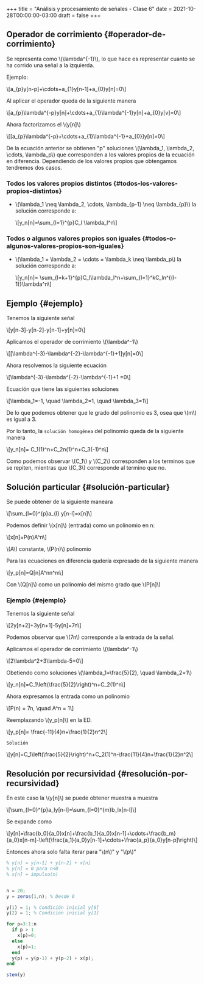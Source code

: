 +++
title = "Análisis y procesamiento de señales - Clase 6"
date = 2021-10-28T00:00:00-03:00
draft = false
+++

## Operador de corrimiento {#operador-de-corrimiento}

Se representa como \\(\lambda^{-1}\\), lo que hace es representar cuanto se ha corrido una señal a la izquierda.

Ejemplo:

\\[a\_{p}y[n-p]+\cdots+a\_{1}y[n-1]+a\_{0}y[n]=0\\]

Al aplicar el operador queda de la siguiente manera

\\[a\_{p}\lambda^{-p}y[n]+\cdots+a\_{1}\lambda^{-1}y[n]+a\_{0}y[v]=0\\]

Ahora factorizamos el \\(y[n]\\)

\\[[a\_{p}\lambda^{-p}+\cdots+a\_{1}\lambda^{-1}+a\_{0}]y[n]=0\\]

De la ecuación anterior se obtienen "p" soluciones \\(\lambda\_1, \lambda\_2, \cdots, \lambda\_p\\)  que corresponden a los valores propios de la ecuación en diferencia. Dependiendo de los valores propios que obtengamos tendremos dos casos.


### Todos los valores propios distintos {#todos-los-valores-propios-distintos}

-   \\(\lambda\_1 \neq \lambda\_2, \cdots, \lambda\_{p-1} \neq \lambda\_{p}\\) la solución corresponde a:

    \\[y\_n[n]=\sum\_{l=1}^{p}C\_l \lambda\_l^n\\]


### Todos o algunos valores propios son iguales {#todos-o-algunos-valores-propios-son-iguales}

-   \\(\lambda\_1 = \lambda\_2 = \cdots = \lambda\_k \neq \lambda\_p\\) la solución corresponde a:

    \\[y\_n[n]= \sum\_{l=k+1}^{p}C\_l\lambda\_l^n+\sum\_{l=1}^kC\_ln^{(l-1)}\lambda^n\\]


## Ejemplo {#ejemplo}

Tenemos la siguiente señal

\\[y[n-3]-y[n-2]-y[n-1]+y[n]=0\\]

Aplicamos el operador de corrimiento \\(\lambda^-1\\)

\\[[\lambda^{-3}-\lambda^{-2}-\lambda^{-1}+1]y[n]=0\\]

Ahora resolvemos la siguiente ecuación

\\[\lambda^{-3}-\lambda^{-2}-\lambda^{-1}+1 =0\\]

Ecuación que tiene las siguientes soluciones

\\[\lambda\_1=-1, \quad \lambda\_2=1, \quad \lambda\_3=1\\]

De lo que podemos obtener que le grado del polinomio es 3, osea que \\(m\\) es igual a 3.

Por lo tanto, la `solución homogénea` del polinomio queda de la siguiente manera

\\[y\_n[n]= C\_1(1)^n+C\_2n(1)^n+C\_3(-1)^n\\]

Como podemos observar \\(C\_1\\) y \\(C\_2\\) corresponden a los terminos que se repiten, mientras que \\(C\_3\\) corresponde al termino que no.


## Solución particular {#solución-particular}

Se puede obtener de la siguiente maneara

\\[\sum\_{l=0}^{p}a\_{l} y[n-l]=x[n]\\]

Podemos definir \\(x[n]\\) (entrada) como un polinomio en n:

\\[x[n]=P(n)A^n\\]

\\(A\\) constante, \\(P(n)\\) polinomio

Para las ecuaciones en diferencia qudería expresado de la siguiente manera

\\[y\_p[n]=Q[n]A^nn^m\\]

Con \\(Q[n]\\) como un polinomio del mismo grado que \\(P[n]\\)


### Ejemplo {#ejemplo}

Tenemos la siguiente señal

\\[2y[n+2]+3y[n+1]-5y[n]=7n\\]

Podemos observar que \\(7n\\) corresponde a la entrada de la señal.

Aplicamos el operador de corrimiento \\(\lambda^-1\\)

\\[2\lambda^2+3\lambda-5=0\\]

Obetiendo como soluciones \\(\lambda\_1=\frac{5}{2}, \quad \lambda\_2=1\\)

\\[y\_n[n]=C\_1\left(\frac{5}{2}\right)^n+C\_2(1)^n\\]

Ahora expresamos la entrada como un polinomio

\\[P(n) = 7n, \quad A^n = 1\\]

Reemplazando \\(y\_p[n]\\) en la ED.

\\[y\_p[n]= \frac{-11}{4}n+\frac{1}{2}n^2\\]

`Solución`

\\[y[n]=C\_1\left(\frac{5}{2}\right)^n+C\_2(1)^n-\frac{11}{4}n+\frac{1}{2}n^2\\]


## Resolución por recursividad {#resolución-por-recursividad}

En este caso la \\(y[n]\\) se puede obtener muestra a muestra

\\[\sum\_{l=0}^{p}a\_ly[n-l]=\sum\_{l=0}^{m}b\_lx[n-l]\\]

Se expande como

\\[y[n]=\frac{b\_0}{a\_0}x[n]+\frac{b\_1}{a\_0}x[n-1]+\cdots+\frac{b\_m}{a\_0}x[n-m]-\left(\frac{a\_1}{a\_0}y[n-1]+\cdots+\frac{a\_p}{a\_0}y[n-p]\right)\\]

Entonces ahora solo falta iterar para "\\(n\\)" y "\\(p\\)"

```octave
% y[n] = y[n-1] + y[n-2] + x[n]
% y[n] = 0 para n<0
% x[n] = impulso(n)


n = 20;
y = zeros(1,n); % Desde 0

y(1) = 1; % Condición inicial y[0]
y(2) = 1; % Condición inicial y[1]

for p=3:1:n
  if p > 1
    x(p)=0;
  else
    x(p)=1;
  end
  y(p) = y(p-1) + y(p-2) + x(p);
end

stem(y)
```
